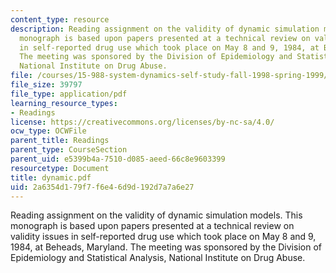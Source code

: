 ```yaml
---
content_type: resource
description: Reading assignment on the validity of dynamic simulation models. This
  monograph is based upon papers presented at a technical review on validity issues
  in self-reported drug use which took place on May 8 and 9, 1984, at Beheads, Maryland.
  The meeting was sponsored by the Division of Epidemiology and Statistical Analysis,
  National Institute on Drug Abuse.
file: /courses/15-988-system-dynamics-self-study-fall-1998-spring-1999/2a6354d179f7f6e46d9d192d7a7a6e27_dynamic.pdf
file_size: 39797
file_type: application/pdf
learning_resource_types:
- Readings
license: https://creativecommons.org/licenses/by-nc-sa/4.0/
ocw_type: OCWFile
parent_title: Readings
parent_type: CourseSection
parent_uid: e5399b4a-7510-d085-aeed-66c8e9603399
resourcetype: Document
title: dynamic.pdf
uid: 2a6354d1-79f7-f6e4-6d9d-192d7a7a6e27
---
```

Reading assignment on the validity of dynamic simulation models. This monograph is based upon papers presented at a technical review on validity issues in self-reported drug use which took place on May 8 and 9, 1984, at Beheads, Maryland. The meeting was sponsored by the Division of Epidemiology and Statistical Analysis, National Institute on Drug Abuse.